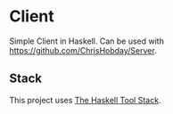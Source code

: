 # Client
Simple Client in Haskell. Can be used with https://github.com/ChrisHobday/Server.

## Stack
This project uses [The Haskell Tool Stack](https://docs.haskellstack.org/en/stable/README/).